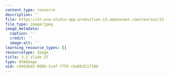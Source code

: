 ```yaml
---
content_type: resource
description: ''
file: https://ol-ocw-studio-app-production.s3.amazonaws.com/courses/15-s21-nuts-and-bolts-of-business-plans-january-iap-2014/c69d2bd2888b1caf7f55cbabb321718d_Slide27.JPG
file_type: image/jpeg
image_metadata:
  caption: ''
  credit: ''
  image-alt: ''
learning_resource_types: []
resourcetype: Image
title: 3.2 slide 27
type: OCWImage
uid: c69d2bd2-888b-1caf-7f55-cbabb321718d
---
```

